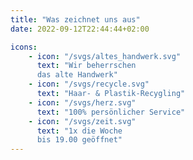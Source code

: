 ```yaml
---
title: "Was zeichnet uns aus"
date: 2022-09-12T22:44:44+02:00

icons:
    - icon: "/svgs/altes_handwerk.svg"
      text: "Wir beherrschen 
      das alte Handwerk"
    - icon: "/svgs/recycle.svg"
      text: "Haar- & Plastik-Recygling"
    - icon: "/svgs/herz.svg"
      text: "100% persönlicher Service"
    - icon: "/svgs/zeit.svg"
      text: "1x die Woche 
      bis 19.00 geöffnet"
---
```

